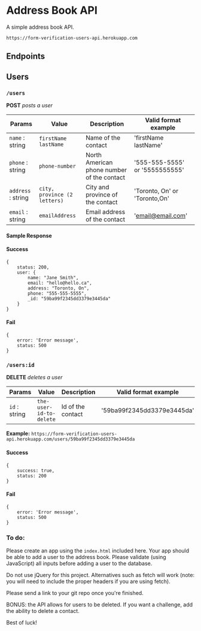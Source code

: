 # Address Book API
A simple address book API.

`https://form-verification-users-api.herokuapp.com`

## Endpoints

## Users
### `/users`
**POST** _posts a user_

Params | Value | Description | Valid format example
------ | ---- | ------ | ------
`name` : string | `firstName lastName` | Name of the contact | 'firstName lastName'
`phone` : string | `phone-number` | North American phone number of the contact | '555-555-5555' or '5555555555'
`address` : string | `city, province (2 letters)` | City and province of the contact | 'Toronto, On' or 'Toronto,On'
`email` : string | `emailAddress` | Email address of the contact | 'email@email.com'


#### Sample Response 

#### Success

	{
		status: 200,
		user: {
			name: "Jane Smith", 
			email: "hello@hello.ca", 
			address: "Toronto, On", 
			phone: "555-555-5555",
			_id: "59ba99f2345dd3379e3445da"
		}
	}

#### Fail

	{
		error: 'Error message',
		status: 500
	}



### `/users:id`
**DELETE** _deletes a user_

Params | Value | Description | Valid format example
------ | ---- | ------ | ------
`id` : string | `the-user-id-to-delete` | Id of the contact | '59ba99f2345dd3379e3445da'

**Example:** `https://form-verification-users-api.herokuapp.com/users/59ba99f2345dd3379e3445da`

#### Success

	{
		success: true,
		status: 200
	}

#### Fail

	{
		error: 'Error message',
		status: 500
	}


### To do:
Please create an app using the `index.html` included here. Your app should be able to add a user to the address book. Please validate (using JavaScript) all inputs before adding a user to the database. 

Do not use jQuery for this project. Alternatives such as fetch will work (note: you will need to include the proper headers if you are using fetch). 

Please send a link to your git repo once you're finished.

BONUS: the API allows for users to be deleted. If you want a challenge, add the ability to delete a contact.

Best of luck!